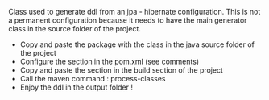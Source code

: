 Class used to generate ddl from an jpa - hibernate configuration.
This is not a permanent configuration because it needs to have the main generator class in the source folder of the project.
- Copy and paste the package with the class in the java source folder of the project
- Configure the <plugin> section in the pom.xml (see comments)
- Copy and paste the <plugin> section in the build section of the project
- Call the maven command : process-classes
- Enjoy the ddl in the output folder !
